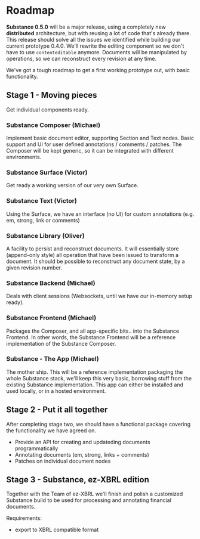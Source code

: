 # Roadmap

**Substance 0.5.0** will be a major release, using a completely new **distributed** architecture, but with reusing a lot of code that's already there. This release should solve all the issues we identified while building our current prototype 0.4.0. We'll rewrite the editing component so we don't have to use `contenteditable` anymore. Documents will be manipulated by operations, so we can reconstruct every revision at any time.

We've got a tough roadmap to get a first working prototype out, with basic functionality.

## Stage 1 - Moving pieces

Get individual components ready.

### Substance Composer (Michael)

Implement basic document editor, supporting Section and Text nodes. Basic support and UI for user defined annotations / comments / patches. The Composer will be kept generic, so it can be integrated with different environments.

### Substance Surface (Victor)

Get ready a working version of our very own Surface.

### Substance Text (Victor)

Using the Surface, we have an interface (no UI) for custom annotations (e.g. em, strong, link or comments)

### Substance Library (Oliver)

A facility to persist and reconstruct documents. It will essentially store (append-only style) all operation that have been issued to transform a document. It should be possible to reconstruct any document state, by a given revision number.


### Substance Backend (Michael)

Deals with client sessions (Websockets, until we have our in-memory setup ready).

### Substance Frontend (Michael)

Packages the Composer, and all app-specific bits.. into the Substance Frontend. In other words, the Substance Frontend will be a reference implementation of the Substance Composer.

### Substance - The App (Michael)

The mother ship. This will be a reference implementation packaging the whole Substance stack, we'll keep this very basic, borrowing stuff from the existing Substance implementation. This app can either be installed and used locally, or in a hosted environment.

## Stage 2 - Put it all together

After completing stage two, we should have a functional package covering the functionality we have agreed on.

- Provide an API for creating and updateding documents programmatically
- Annotating documents (em, strong, links + comments)
- Patches on individual document nodes

## Stage 3 - Substance, ez-XBRL edition

Together with the Team of ez-XBRL we'll finish and polish a customized Substance build to be used for processing and annotating financial documents.

Requirements:

- export to XBRL compatible format